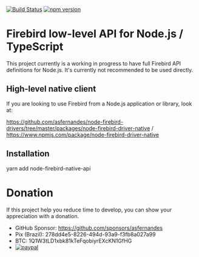 [![Build Status](https://travis-ci.com/asfernandes/node-firebird-drivers.svg?branch=master)](https://travis-ci.com/asfernandes/node-firebird-drivers)
[![npm version](https://badge.fury.io/js/node-firebird-native-api.svg)](https://www.npmjs.com/package/node-firebird-native-api)

# Firebird low-level API for Node.js / TypeScript

This project currently is a working in progress to have full Firebird API definitions for Node.js. It's currently not recommended to be used
directly.

## High-level native client

If you are looking to use Firebird from a Node.js application or library, look at:

https://github.com/asfernandes/node-firebird-drivers/tree/master/packages/node-firebird-driver-native / https://www.npmjs.com/package/node-firebird-driver-native

## Installation

yarn add node-firebird-native-api

# Donation

If this project help you reduce time to develop, you can show your appreciation with a donation.

- GitHub Sponsor: https://github.com/sponsors/asfernandes
- Pix (Brazil): 278dd4e5-8226-494d-93a9-f3fb8a027a99
- BTC: 1Q1W3tLD1xbk81kTeFqobiyrEXcKN1GfHG
- [![paypal](https://www.paypalobjects.com/en_US/i/btn/btn_donateCC_LG.gif)](https://www.paypal.com/cgi-bin/webscr?cmd=_s-xclick&hosted_button_id=X3JMTGW92LQEL)
